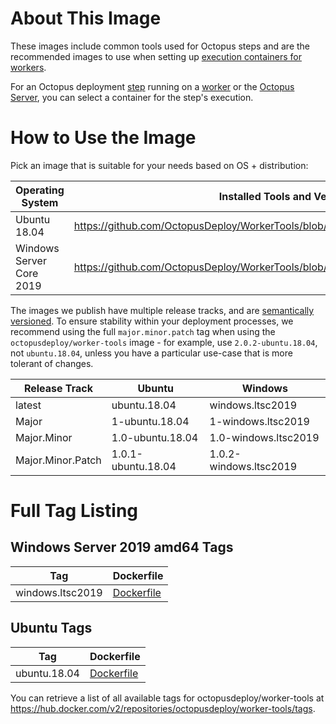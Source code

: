 # About This Image

These images include common tools used for Octopus steps and are the recommended images to use when setting up [execution containers for workers](https://octopus.com/docs/deployment-process/execution-containers-for-workers).

For an Octopus deployment [step](https://octopus.com/docs/deployment-process/steps) running on a [worker](https://octopus.com/docs/infrastructure/workers) or the [Octopus Server](https://octopus.com/docs/infrastructure/workers/built-in-worker), you can select a container for the step's execution.

# How to Use the Image

Pick an image that is suitable for your needs based on OS + distribution:

| Operating System  | Installed Tools and Versions |
| ------------- | ------------- |
| Ubuntu 18.04  | https://github.com/OctopusDeploy/WorkerTools/blob/master/ubuntu.18.04/Dockerfile  |
| Windows Server Core 2019  | https://github.com/OctopusDeploy/WorkerTools/blob/master/windows.ltsc2019/Dockerfile  |

The images we publish have multiple release tracks, and are [semantically versioned](https://semver.org/). To ensure stability within your deployment processes, we recommend using the full `major.minor.patch` tag when using the `octopusdeploy/worker-tools` image - for example, use `2.0.2-ubuntu.18.04`, not `ubuntu.18.04`, unless you have a particular use-case that is more tolerant of changes.

Release Track  | Ubuntu | Windows 
---------| --------------- | ---
latest | ubuntu.18.04 | windows.ltsc2019
Major | 1-ubuntu.18.04 | 1-windows.ltsc2019
Major.Minor | 1.0-ubuntu.18.04 | 1.0-windows.ltsc2019
Major.Minor.Patch | 1.0.1-ubuntu.18.04 | 1.0.2-windows.ltsc2019

# Full Tag Listing

## Windows Server 2019 amd64 Tags
Tag | Dockerfile
---------| ---------------
windows.ltsc2019 | [Dockerfile](https://github.com/OctopusDeploy/WorkerTools/blob/master/windows.ltsc2019/Dockerfile)

## Ubuntu Tags
Tag | Dockerfile
---------| ---------------
ubuntu.18.04 | [Dockerfile](https://github.com/OctopusDeploy/WorkerTools/blob/master/ubuntu.18.04/Dockerfile)

You can retrieve a list of all available tags for octopusdeploy/worker-tools at https://hub.docker.com/v2/repositories/octopusdeploy/worker-tools/tags.

